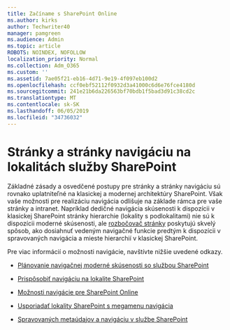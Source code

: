 ```yaml
---
title: Začíname s SharePoint Online
ms.author: kirks
author: Techwriter40
manager: pamgreen
ms.audience: Admin
ms.topic: article
ROBOTS: NOINDEX, NOFOLLOW
localization_priority: Normal
ms.collection: Adm_O365
ms.custom: ''
ms.assetid: 7ae05f21-eb16-4d71-9e19-4f097eb100d2
ms.openlocfilehash: ccf0ebf52112f0932d3a41000c6d6e76fce4180d
ms.sourcegitcommit: 241e21b6da226563bf70bdb1f5bad3d91c38cd2c
ms.translationtype: MT
ms.contentlocale: sk-SK
ms.lasthandoff: 06/05/2019
ms.locfileid: "34736032"
---
```

# <a name="site-and-page-navigation-in-sharepoint-sites"></a>Stránky a stránky navigáciu na lokalitách služby SharePoint

Základné zásady a osvedčené postupy pre stránky a stránky navigáciu sú rovnako uplatniteľné na klasickej a modernej architektúry SharePoint. Však vaše možnosti pre realizáciu navigácia odlišuje na základe rámca pre vaše stránky a intranet. Napríklad dedičné navigácia skúsenosti k dispozícii v klasickej SharePoint stránky hierarchie (lokality s podlokalitami) nie sú k dispozícii moderné skúsenosti, ale [rozbočovač stránky](https://support.office.com/article/fe26ae84-14b7-45b6-a6d1-948b3966427f) poskytujú skvelý spôsob, ako dosiahnuť vedeným navigačné funkcie predtým k dispozícii v spravovaných navigácia a mieste hierarchií v klasickej SharePoint.

 Pre viac informácií o možnosti navigácie, navštívte nižšie uvedené odkazy.

 - [Plánovanie navigačnej moderné skúsenosti so službou SharePoint](https://docs.microsoft.com/en-us/sharepoint/plan-navigation-modern-experience)

- [Prispôsobiť navigáciu na lokalite SharePoint](https://support.office.com/en-us/article/customize-the-navigation-on-your-sharepoint-site-3cd61ae7-a9ed-4e1e-bf6d-4655f0bf25ca)

- [Možnosti navigácie pre SharePoint Online](https://docs.microsoft.com/en-us/office365/enterprise/navigation-options-for-sharepoint-online)
 
- [Usporiadať lokality SharePoint s megamenu navigácia](https://techcommunity.microsoft.com/t5/Microsoft-SharePoint-Blog/Organize-your-SharePoint-sites-with-megamenu-navigation-and-new/ba-p/328068)

- [Spravovaných metaúdajov a navigáciu v službe SharePoint](https://docs.microsoft.com/en-us/sharepoint/dev/general-development/managed-metadata-and-navigation-in-sharepoint)


